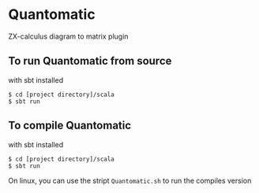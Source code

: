 # Quantomatic
ZX-calculus diagram to matrix plugin

## To run Quantomatic from source
with sbt installed
~~~~
$ cd [project directory]/scala
$ sbt run
~~~~

## To compile Quantomatic
with sbt installed
~~~~
$ cd [project directory]/scala
$ sbt run
~~~~

On linux, you can use the stript `Quantomatic.sh` to run the compiles version
